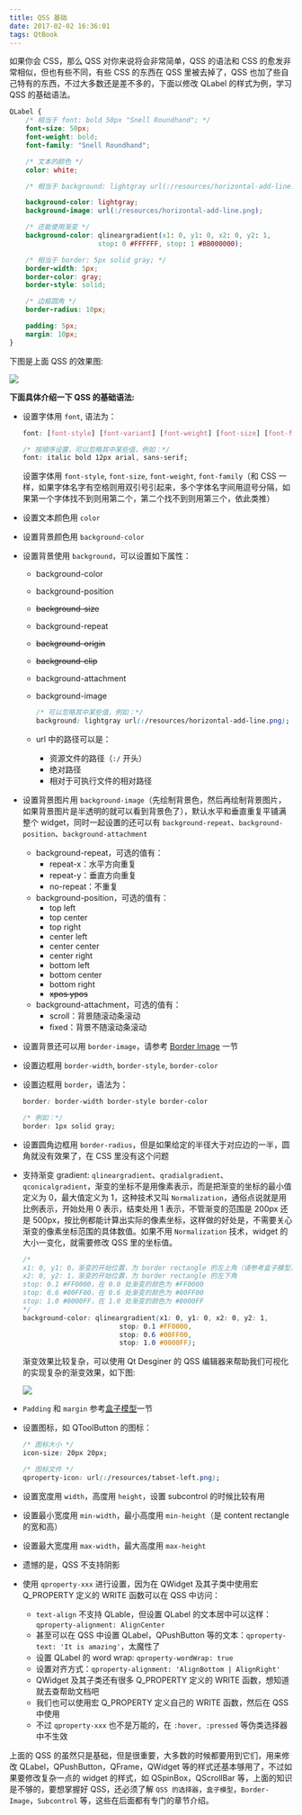 ```yaml
---
title: QSS 基础
date: 2017-02-02 16:36:01
tags: QtBook
---
```

如果你会 CSS，那么 QSS 对你来说将会非常简单，QSS 的语法和 CSS 的愈发非常相似，但也有些不同，有些 CSS 的东西在 QSS 里被去掉了，QSS 也加了些自己特有的东西，不过大多数还是差不多的，下面以修改 QLabel 的样式为例，学习 QSS 的基础语法。<!--more-->

```css
QLabel {
    /* 相当于 font: bold 50px "Snell Roundhand"; */
    font-size: 50px;
    font-weight: bold;
    font-family: "Snell Roundhand";

    /* 文本的颜色 */
    color: white;

    /* 相当于 background: lightgray url(:/resources/horizontal-add-line.png); */

    background-color: lightgray;
    background-image: url(:/resources/horizontal-add-line.png);

    /* 还能使用渐变 */
    background-color: qlineargradient(x1: 0, y1: 0, x2: 0, y2: 1,
                      stop: 0 #FFFFFF, stop: 1 #BB000000);

    /* 相当于 border: 5px solid gray; */	
    border-width: 5px;
    border-color: gray;
    border-style: solid;

    /* 边框圆角 */
    border-radius: 10px;

    padding: 5px;
    margin: 10px;
}
```
下图是上面 QSS 的效果图:

![](/img/qtbook/qss/QSS-Base-1.png)

**下面具体介绍一下 QSS 的基础语法:**

* 设置字体用 `font`, 语法为：

    ```css
    font: [font-style] [font-variant] [font-weight] [font-size] [font-family]

    /* 按顺序设置，可以忽略其中某些值，例如：*/
    font: italic bold 12px arial, sans-serif;
    ```

    设置字体用 `font-style`, `font-size`, `font-weight`, `font-family`（和 CSS 一样，如果字体名字有空格则用双引号引起来，多个字体名字间用逗号分隔，如果第一个字体找不到则用第二个，第二个找不到则用第三个，依此类推）

* 设置文本颜色用 `color`

* 设置背景颜色用 `background-color`

* 设置背景使用 `background`，可以设置如下属性：
    * background-color
    * background-position
    * ~~background-size~~
    * background-repeat
    * ~~background-origin~~
    * ~~background-clip~~
    * background-attachment
    * background-image 

        ```css
        /* 可以忽略其中某些值，例如：*/
        background: lightgray url(:/resources/horizontal-add-line.png);
        ```
    * url 中的路径可以是：
        * 资源文件的路径（`:/` 开头）
        * 绝对路径
        * 相对于可执行文件的相对路径

* 设置背景图片用 `background-image`（先绘制背景色，然后再绘制背景图片，如果背景图片是半透明的就可以看到背景色了），默认水平和垂直重复平铺满整个 widget，同时一起设置的还可以有 `background-repeat`、`background-position`、`background-attachment`
    * background-repeat，可选的值有：
        * repeat-x：水平方向重复
        * repeat-y：垂直方向重复
        * no-repeat：不重复
    * background-position，可选的值有：
        * top left
        * top center
        * top right
        * center left
        * center center
        * center right
        * bottom left
        * bottom center
        * bottom right
        * ~~xpos ypos~~
    * background-attachment，可选的值有：
        * scroll：背景随滚动条滚动
        * fixed：背景不随滚动条滚动

* 设置背景还可以用 `border-image`，请参考 [Border Image](/qtbook-qss-border-image) 一节

* 设置边框用 `border-width`, `border-style`, `border-color`

* 设置边框用 `border`，语法为：

    ```css
    border: border-width border-style border-color

    /* 例如：*/
    border: 1px solid gray;
    ```

* 设置圆角边框用 `border-radius`，但是如果给定的半径大于对应边的一半，圆角就没有效果了，在 CSS 里没有这个问题

* 支持渐变 gradient: `qlineargradient`、`qradialgradient`、`qconicalgradient`，渐变的坐标不是用像素表示，而是把渐变的坐标的最小值定义为 0，最大值定义为 1，这种技术又叫 `Normalization`，通俗点说就是用比例表示，开始处用 0 表示，结束处用 1 表示，不管渐变的范围是 200px 还是 500px，按比例都能计算出实际的像素坐标，这样做的好处是，不需要关心渐变的像素坐标范围的具体数值。如果不用 `Normalization` 技术，widget 的大小一变化，就需要修改 QSS 里的坐标值。

    ```css
    /* 
    x1: 0, y1: 0，渐变的开始位置，为 border rectangle 的左上角（请参考盒子模型）
    x2: 0, y2: 1，渐变的开始位置，为 border rectangle 的左下角
    stop: 0.1 #FF0000，在 0.0 处渐变的颜色为 #FF0000
    stop: 0.6 #00FF00，在 0.6 处渐变的颜色为 #00FF00
    stop: 1.0 #0000FF，在 1.0 处渐变的颜色为 #0000FF
    */
    background-color: qlineargradient(x1: 0, y1: 0, x2: 0, y2: 1,
                            stop: 0.1 #FF0000, 
                            stop: 0.6 #00FF00,
                            stop: 1.0 #0000FF);
    ```
    渐变效果比较复杂，可以使用 Qt Desginer 的 QSS 编辑器来帮助我们可视化的实现复杂的渐变效果，如下图:

    ![](/img/qtbook/qss/QSS-Base-2.png)

* `Padding` 和 `margin` 参考[盒子模型](/qtbook-qss-boxmodel)一节

* 设置图标，如 QToolButton 的图标：

    ```css
    /* 图标大小 */
    icon-size: 20px 20px;

    /* 图标文件 */
    qproperty-icon: url(:/resources/tabset-left.png);
    ```

* 设置宽度用 `width`，高度用 `height`，设置 subcontrol 的时候比较有用

* 设置最小宽度用 `min-width`，最小高度用 `min-height`（是 content rectangle 的宽和高）

* 设置最大宽度用 `max-width`，最大高度用 `max-height`

* 遗憾的是，QSS 不支持阴影

* 使用 `qproperty-xxx` 进行设置，因为在 QWidget 及其子类中使用宏 Q_PROPERTY 定义的 WRITE 函数可以在 QSS 中访问：

    * `text-align` 不支持 QLable，但设置 QLabel 的文本居中可以这样：`qproperty-alignment: AlignCenter`
    * 甚至可以在 QSS 中设置 QLabel，QPushButton 等的文本：`qproperty-text: 'It is amazing'`，太魔性了
    * 设置 QLabel 的 word wrap: `qproperty-wordWrap: true`
    * 设置对齐方式：`qproperty-alignment: 'AlignBottom | AlignRight'`
    * QWidget 及其子类还有很多 Q_PROPERTY 定义的 WRITE 函数，想知道就去查帮助文档吧
    * 我们也可以使用宏 Q_PROPERTY 定义自己的 WRITE 函数，然后在 QSS 中使用
    * 不过 `qproperty-xxx` 也不是万能的，在 `:hover, :pressed` 等伪类选择器中不生效

上面的 QSS 的虽然只是基础，但是很重要，大多数的时候都要用到它们，用来修改 QLabel，QPushButton，QFrame，QWidget 等的样式还基本够用了，不过如果要修改复杂一点的 widget 的样式，如 QSpinBox，QScrollBar 等，上面的知识是不够的，要想掌握好 QSS，还必须了解 `QSS 的选择器`，`盒子模型`，`Border-Image`，`Subcontrol` 等，这些在后面都有专门的章节介绍。
